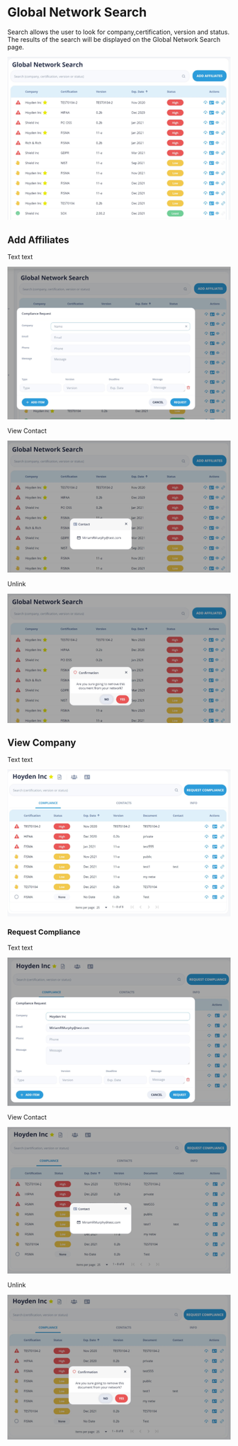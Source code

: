 # Global Network Search

Search allows the user to look for company,certification, version and status.  
The results of the search will be displayed on the Global Network Search page.

![Global Network Search](/images/global1.jpg)

## Add Affiliates

Text text

![Add Affiliates](/images/global2.jpg)

View Contact

![View Contact](/images/global3.jpg)

Unlink

![Unlink](/images/global4.jpg)

## View Company

Text text

![View Company](/images/global5.jpg)

### Request Compliance

Text text

![Request Compliance](/images/global6.jpg)

View Contact

![View Contact](/images/global7.jpg)

Unlink

![Unlink](/images/global8.jpg)
